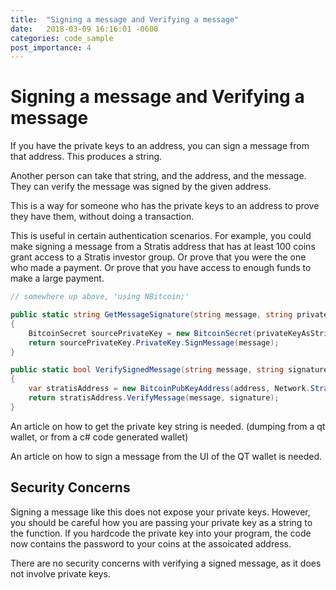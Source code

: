 ```yaml
---
title:  "Signing a message and Verifying a message"
date:   2018-03-09 16:16:01 -0600
categories: code_sample
post_importance: 4
---
```


# Signing a message and Verifying a message

If you have the private keys to an address, you can sign a message from that address. This produces a string.

Another person can take that string, and the address, and the message. They can verify the message was signed by the given address.

This is a way for someone who has the private keys to an address to prove they have them, without doing a transaction.

This is useful in certain authentication scenarios. For example, you could make signing a message from a Stratis address that has at least 100 coins grant access to a Stratis investor group. Or prove that you were the one who made a payment. Or prove that you have access to enough funds to make a large payment.

```cs
// somewhere up above, 'using NBitcoin;'

public static string GetMessageSignature(string message, string privateKeyAsString)
{
    BitcoinSecret sourcePrivateKey = new BitcoinSecret(privateKeyAsString, Network.StratisMain);
    return sourcePrivateKey.PrivateKey.SignMessage(message);
}

public static bool VerifySignedMessage(string message, string signature, string address)
{
    var stratisAddress = new BitcoinPubKeyAddress(address, Network.StratisMain);
    return stratisAddress.VerifyMessage(message, signature);
}
```

An article on how to get the private key string is needed. (dumping from a qt wallet, or from a c# code generated wallet)

An article on how to sign a message from the UI of the QT wallet is needed.

## Security Concerns

Signing a message like this does not expose your private keys. However, you should be careful how you are passing your private key as a string to the function. If you hardcode the private key into your program, the code now contains the password to your coins at the assoicated address.

There are no security concerns with verifying a signed message, as it does not involve private keys.